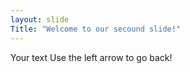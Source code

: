 ```yaml
---
layout: slide
Title: "Welcome to our secound slide!"
---
```

Your text
Use the left arrow to go back!
